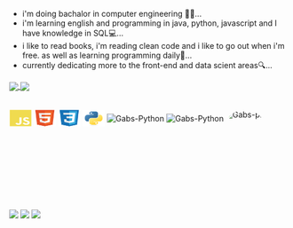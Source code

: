 
- i'm doing bachalor in computer engineering 🧑‍💻...
- i'm learning english and programming in java, python, javascript and I have knowledge in SQL💻...
- i like to read books, i'm reading clean code and i like to go out when i'm free. as well as learning programming daily📖...
- currently dedicating more to the front-end and data scient areas🔍...

<div>
<a href="https://github.com/Gabriel01-web">
  <img height="180em" align="center" src="https://github-readme-stats.vercel.app/api?username=Gabriel01-web&show_icons=true&theme=tokyonight" />
</a>
<a href="https://github.com/Gabriel01-web">
  <img  height="180em" align="center" src="https://github-readme-stats.vercel.app/api/top-langs/?username=Gabriel Souza&layout=compact&langs_count=16&theme=tokyonight" />
</a>
</div>
<div style="display:inline-block"><br>
<div style="display: inline_block"><br>
  <img align="center" alt="Gabs-Js" height="30" width="40" src="https://raw.githubusercontent.com/devicons/devicon/master/icons/javascript/javascript-plain.svg">
  <img align="center" alt="Gabs-HTML" height="30" width="40" src="https://raw.githubusercontent.com/devicons/devicon/master/icons/html5/html5-original.svg">
  <img align="center" alt="Gabs-CSS" height="30" width="40" src="https://raw.githubusercontent.com/devicons/devicon/master/icons/css3/css3-original.svg">
  <img align="center" alt="Gabs-Python" height="30" width="40" src="https://raw.githubusercontent.com/devicons/devicon/master/icons/python/python-original.svg">
  <img align="center" alt="Gabs-Python" height="30" width="40" src="https://cdn.jsdelivr.net/gh/devicons/devicon/icons/java/java-plain.svg">
  <img align="center" alt="Gabs-Python" height="30" width="40" src="https://cdn.jsdelivr.net/gh/devicons/devicon/icons/mysql/mysql-original.svg">
   <img align="right" alt="Gabs-pic" height="150" style="border-radius:50px;" src="https://cdn.discordapp.com/attachments/1013119755433029642/1026148453782405150/download20221000120234.jpg">
</div>
</div>

##

<div>
<a href="https://www.instagram.com/gb.souza_01/" target="_blank"><img src="https://img.shields.io/badge/-Instagram-%23E4405F?style=for-the-badge&logo=instagram&logoColor=white" target="_blank"></a>
<a href="https://www.linkedin.com/in/gabriel-souza-6b564a231/" target="_blank"><img src="https://img.shields.io/badge/-LinkedIn-%230077B5?style=for-the-badge&logo=linkedin&logoColor=white" target="_blank"></a> 
<a href="mailto:jgabrielssouza4@gmail.com" target="_blank"><img src="https://img.shields.io/badge/-Gmail-%23333?style=for-the-badge&logo=gmail&logoColor=white" target="_blank"></a> 
</div>




